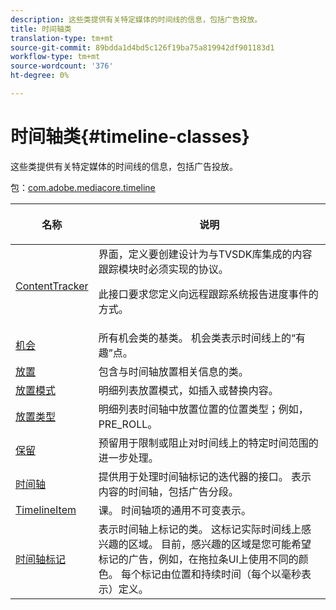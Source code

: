 ```yaml
---
description: 这些类提供有关特定媒体的时间线的信息，包括广告投放。
title: 时间轴类
translation-type: tm+mt
source-git-commit: 89bdda1d4bd5c126f19ba75a819942df901183d1
workflow-type: tm+mt
source-wordcount: '376'
ht-degree: 0%

---
```



# 时间轴类{#timeline-classes}

这些类提供有关特定媒体的时间线的信息，包括广告投放。

包：[com.adobe.mediacore.timeline](https://help.adobe.com/en_US/primetime/api/psdk/asdoc-dhls_1.4/com/adobe/mediacore/timeline/package-detail.html)

<table frame="all" colsep="1" rowsep="1" id="table_6752E908BA6546549619994A3F7D5F87"> 
 <thead> 
  <tr rowsep="1"> 
   <th colname="1" class="entry"> 名称 </th> 
   <th colname="2" class="entry"> <p>说明 </p> </th> 
  </tr> 
 </thead>
 <tbody> 
  <tr rowsep="1"> 
   <td colname="1"> <span class="codeph"> <a href="https://help.adobe.com/en_US/primetime/api/psdk/asdoc-dhls_1.4/com/adobe/mediacore/timeline/ContentTracker.html" format="html" scope="external"> ContentTracker  </a> </span> </td> 
   <td colname="2"> 界面，定义要创建设计为与TVSDK库集成的内容跟踪模块时必须实现的协议。 <p>此接口要求您定义向远程跟踪系统报告进度事件的方式。 </p> </td> 
  </tr> 
  <tr rowsep="1"> 
   <td colname="1"> <span class="codeph"> <a href="https://help.adobe.com/en_US/primetime/api/psdk/asdoc-dhls_1.4/com/adobe/mediacore/timeline/Opportunity.html" format="html" scope="external"> 机会  </a> </span> </td> 
   <td colname="2"> 所有机会类的基类。 机会类表示时间线上的“有趣”点。 </td> 
  </tr> 
  <tr rowsep="1"> 
   <td colname="1"> <span class="codeph"> <a href="https://help.adobe.com/en_US/primetime/api/psdk/asdoc-dhls_1.4/com/adobe/mediacore/timeline/Placement.html" format="html" scope="external"> 放置  </a> </span> </td> 
   <td colname="2"> 包含与时间轴放置相关信息的类。 </td> 
  </tr> 
  <tr rowsep="1"> 
   <td colname="1"> <span class="codeph"> <a href="https://help.adobe.com/en_US/primetime/api/psdk/asdoc-dhls_1.4/com/adobe/mediacore/timeline/PlacementMode.html" format="html" scope="external"> 放置模式  </a> </span> </td> 
   <td colname="2"> 明细列表放置模式，如插入或替换内容。 </td> 
  </tr> 
  <tr rowsep="1"> 
   <td colname="1"> <span class="codeph"> <a href="https://help.adobe.com/en_US/primetime/api/psdk/asdoc-dhls_1.4/com/adobe/mediacore/timeline/PlacementType.html" format="html" scope="external"> 放置类型  </a> </span> </td> 
   <td colname="2"> 明细列表时间轴中放置位置的位置类型；例如，PRE_ROLL。 </td> 
  </tr> 
  <tr rowsep="1"> 
   <td colname="1"> <span class="codeph"> <a href="https://help.adobe.com/en_US/primetime/api/psdk/asdoc-dhls_1.4/com/adobe/mediacore/timeline/Reservation.html" format="html" scope="external"> 保留  </a> </span> </td> 
   <td colname="2"> 预留用于限制或阻止对时间线上的特定时间范围的进一步处理。 </td> 
  </tr> 
  <tr rowsep="1"> 
   <td colname="1"> <span class="codeph"> <a href="https://help.adobe.com/en_US/primetime/api/psdk/asdoc-dhls_1.4/com/adobe/mediacore/timeline/Timeline.html" format="html" scope="external"> 时间轴  </a> </span> </td> 
   <td colname="2"> 提供用于处理时间轴标记的迭代器的接口。 表示内容的时间轴，包括广告分段。 </td> 
  </tr> 
  <tr rowsep="1"> 
   <td colname="1"> <span class="codeph"> <a href="https://help.adobe.com/en_US/primetime/api/psdk/asdoc-dhls_1.4/com/adobe/mediacore/timeline/TimelineItem.html" format="html" scope="external"> TimelineItem  </a> </span> </td> 
   <td colname="2"> 课。 时间轴项的通用不可变表示。 </td> 
  </tr> 
  <tr rowsep="1"> 
   <td colname="1"> <span class="codeph"> <a href="https://help.adobe.com/en_US/primetime/api/psdk/asdoc-dhls_1.4/com/adobe/mediacore/timeline/TimelineMarker.html" format="html" scope="external"> 时间轴标记  </a> </span> </td> 
   <td colname="2"> 表示时间轴上标记的类。 这标记实际时间线上感兴趣的区域。 目前，感兴趣的区域是您可能希望标记的广告，例如，在拖拉条UI上使用不同的颜色。 每个标记由位置和持续时间（每个以毫秒表示）定义。 </td> 
  </tr> 
 </tbody> 
</table>

